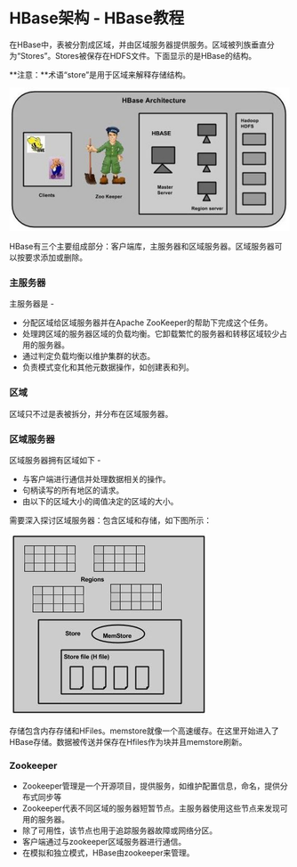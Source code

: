 # HBase架构 - HBase教程

在HBase中，表被分割成区域，并由区域服务器提供服务。区域被列族垂直分为“Stores”。Stores被保存在HDFS文件。下面显示的是HBase的结构。

**注意：**术语“store”是用于区域来解释存储结构。

![HBase Architecture](../img/19211551Y-0.jpg)

HBase有三个主要组成部分：客户端库，主服务器和区域服务器。区域服务器可以按要求添加或删除。

### 主服务器

主服务器是 -

*   分配区域给区域服务器并在Apache ZooKeeper的帮助下完成这个任务。
*   处理跨区域的服务器区域的负载均衡。它卸载繁忙的服务器和转移区域较少占用的服务器。
*   通过判定负载均衡以维护集群的状态。
*   负责模式变化和其他元数据操作，如创建表和列。

### 区域

区域只不过是表被拆分，并分布在区域服务器。

### 区域服务器

区域服务器拥有区域如下 -

*   与客户端进行通信并处理数据相关的操作。
*   句柄读写的所有地区的请求。
*   由以下的区域大小的阈值决定的区域的大小。

需要深入探讨区域服务器：包含区域和存储，如下图所示：

![Regional Server](../img/1921156302-1.jpg)

存储包含内存存储和HFiles。memstore就像一个高速缓存。在这里开始进入了HBase存储。数据被传送并保存在Hfiles作为块并且memstore刷新。

### Zookeeper

*   Zookeeper管理是一个开源项目，提供服务，如维护配置信息，命名，提供分布式同步等
*   Zookeeper代表不同区域的服务器短暂节点。主服务器使用这些节点来发现可用的服务器。
*   除了可用性，该节点也用于追踪服务器故障或网络分区。
*   客户端通过与zookeeper区域服务器进行通信。
*   在模拟和独立模式，HBase由zookeeper来管理。

